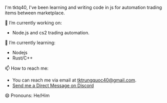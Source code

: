 

I'm tktq40, I've been learning and writing code in js for automation trading items between marketplace.

🔭 I’m currently working on:
- Node.js and cs2 trading automation.

🌱 I’m currently learning:
- Nodejs
- Rust/C++

📫 How to reach me:
- You can reach me via email at [tktrungquoc40@gmail.com](mailto:tktrungquoc40@gmail.com).
- [Send me a Direct Message on Discord](https://discord.com/users/700895996112142358)

😄 Pronouns: He/Him
